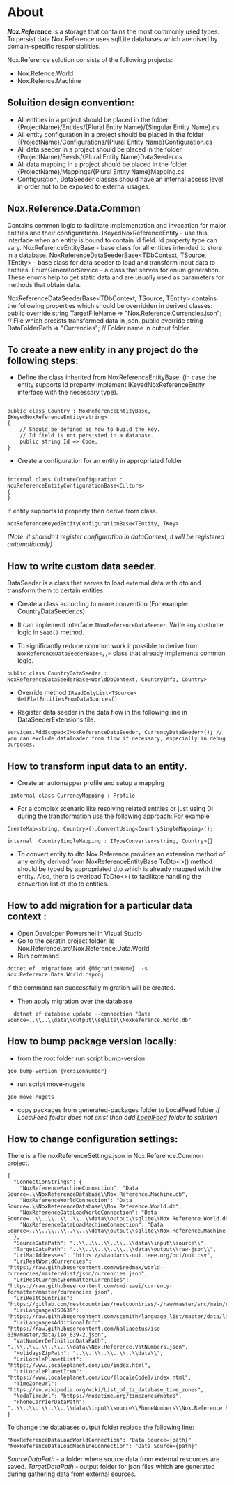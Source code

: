 # About 

***Nox.Reference*** is a storage that contains the most commonly used types.
To persist data Nox.Reference uses sqlLite databases which are dived by domain-specific responsibilities. 

Nox.Reference solution consists of the following projects:

- Nox.Refence.World
- Nox.Refence.Machine


## Soluition design convention:
- All entities in a project should be placed in the folder {ProjectName}/Entities/{Plural Entity Name}/{Singular Entity Name}.cs
- All entity configuration in a project should be placed in the folder {ProjectName}/Configurations/{Plural Entity Name}Configuration.cs
- All data seeder in a project should be placed in the folder {ProjectName}/Seeds/{Plural Entity Name}DataSeeder.cs
- All data mapping in a project should be placed in the folder {ProjectName}/Mappings/{Plural Entity Name}Mapping.cs
- Configuration, DataSeeder classes should have an internal access level in order not to be exposed to external usages.


## Nox.Reference.Data.Common
Contains common logic to facilitate implementation and invocation for major entities and their configurations.
IKeyedNoxReferenceEntity<TKey>  - use this interface when an entity is bound to contain Id field. Id property type can vary.
NoxReferenceEntityBase - base class for all entities intended to store in a database.
NoxReferenceDataSeederBase<TDbContext, TSource, TEntity>  - base class for data seeder to load and transform input data to entities.
EnumGeneratorService - a class that serves for enum generation. These enums help to get static data and are usually used as parameters for methods that obtain data. 



NoxReferenceDataSeederBase<TDbContext, TSource, TEntity> contains the following properties which should be overridden in derived classes:
    public override string TargetFileName => "Nox.Reference.Currencies.json"; // File which presists transformed data in json.
    public override string DataFolderPath => "Currencies"; // Folder name in output folder.


## To create a new entity in any project do the following steps:
- Define the class inherited from NoxReferenceEntityBase.
(in case the entity supports Id property implement  IKeyedNoxReferenceEntity<TKey> interface with the necessary type).

```

public class Country : NoxReferenceEntityBase, IKeyedNoxReferenceEntity<string>
{
	// Should be defined as how to build the key.
	// Id field is not persisted in a database.
    public string Id => Code;
}

```


- Create a configuration for an entity in appropriated folder

```

internal class CultureConfiguration : NoxReferenceEntityConfigurationBase<Culture>
{
}

```

If entity supports Id property then derive from class.

`
NoxReferenceKeyedEntityConfigurationBase<TEntity, TKey>  
`

*(Note: it shouldn't register configuration in dataContext, it will be registered automatiacally)*


## How to write custom data seeder.

DataSeeder is a class that serves to load external data with dto and transform them to certain entities.

- Create a class according to name convention (For example: CountryDataSeeder.cs)

- It can implement interface ```INoxReferenceDataSeeder```. Write any custome logic in ```Seed()``` method.

- To significantly reduce common work it possible to derive from ```NoxReferenceDataSeederBase<,,>``` class that already implements common logic.

```
public class CountryDataSeeder : NoxReferenceDataSeederBase<WorldDbContext, CountryInfo, Country>
```

- Override method ```IReadOnlyList<TSource> GetFlatEntitiesFromDataSources()```

- Register data seeder in the data flow in the following line in DataSeederExtensions file.

```
services.AddScoped<INoxReferenceDataSeeder, CurrencyDataSeeder>(); // you can exclude dataloader from flow if necessary, especially in debug purposes.
```

## How to transform input data to an entity.
-   Create an automapper profile and setup a mapping

```
 internal class CurrencyMapping : Profile
```

- For a complex scenario like resolving related entities or just using DI during the transformation use the following approach:
 For example 
 
```
CreateMap<string, Country>().ConvertUsing<CountrySingleMapping>();
```

```
internal  CountrySingleMapping : ITypeConverter<string, Country>{}

```

 - To convert entity to dto Nox.Reference provides an extension method of any entity derived from NoxReferenceEntityBase ToDto<>() method should be typed by appropriated dto which is already mapped with the entity.
Also, there is overload  ToDto<>( to facilitate handling the convertion list of dto to entities.  
 
 
## How to add migration for a particular data context :
 - Open Developer Powershel in Visual Studio
 - Go to the ceratin project folder: 
ls  Nox.Reference\src\Nox.Reference.Data.World
 - Run command 
 
 ```
 dotnet ef  migrations add {MigrationName}  -s Nox.Reference.Data.World.csproj

```
If the command ran successfully migration will be created.
 - Then apply migration over the database
 
```
  dotnet ef database update --connection "Data Source=..\\..\\data\\output\\sqlite\\NoxReference.World.db"

```
## How to bump package version locally:
- from the root folder run script bump-version 
```
goo bump-version {versionNumber}
```
- run script move-nugets
```
goo move-nugets
```
- copy packages from generated-packages folder  to LocalFeed  folder 
*if LocalFeed folder does not exist then add [LocalFeed](https://learn.microsoft.com/en-us/nuget/hosting-packages/local-feeds "How to create LocalFeed") folder to solution*


## How to change configuration settings:

There is a file noxReferenceSettings.json in Nox.Reference.Common project.

```
{
  "ConnectionStrings": {
    "NoxReferenceMachineConnection": "Data Source=.\\NoxReferenceDatabase\\Nox.Reference.Machine.db",
    "NoxReferenceWorldConnection": "Data Source=.\\NoxReferenceDatabase\\Nox.Reference.World.db",
    "NoxReferenceDataLoadWorldConnection": "Data Source=..\\..\\..\\..\\..\\data\\output\\sqlite\\Nox.Reference.World.db", 
    "NoxReferenceDataLoadMachineConnection": "Data Source=..\\..\\..\\..\\..\\data\\output\\sqlite\\Nox.Reference.Machine.db"
  },
  "SourceDataPath": "..\\..\\..\\..\\..\\data\\input\\source\\",
  "TargetDataPath": "..\\..\\..\\..\\..\\data\\output\\raw-json\\",
  "UriMacAddresses": "https://standards-oui.ieee.org/oui/oui.csv",
  "UriRestWorldCurrencies": "https://raw.githubusercontent.com/wiredmax/world-currencies/master/dist/json/currencies.json",
  "UriRestCurrencyFormatterCurrencies": "https://raw.githubusercontent.com/smirzaei/currency-formatter/master/currencies.json",
  "UriRestCountries": "https://gitlab.com/restcountries/restcountries/-/raw/master/src/main/resources/countriesV3.1.json",
  "UriLanguagesISO639": "https://raw.githubusercontent.com/scsmith/language_list/master/data/languages.yml",
  "UriLanguagesAdditionalInfo": "https://raw.githubusercontent.com/haliaeetus/iso-639/master/data/iso_639-2.json",
  "VatNumberDefinitionDataPath": "..\\..\\..\\..\\..\\data\\Nox.Reference.VatNumbers.json",
  "HolidaysZipPath": "..\\..\\..\\..\\..\\data\\",
  "UriLocalePlanetList": "https://www.localeplanet.com/icu/index.html",
  "UriLocalePlanetItem": "https://www.localeplanet.com/icu/{localeCode}/index.html",
  "TimeZoneUrl": "https://en.wikipedia.org/wiki/List_of_tz_database_time_zones",
  "NodaTimeUrl": "https://nodatime.org/timezones#notes",
  "PhoneCarrierDataPath": "..\\..\\..\\..\\..\\data\\input\\source\\PhoneNumbers\\Nox.Reference.PhoneNumberCarriers.json"
}

```

To change the databases output folder replace the following line:
```
"NoxReferenceDataLoadWorldConnection": "Data Source={path}"
"NoxReferenceDataLoadMachineConnection": "Data Source={path}"
```

*SourceDataPath* - a folder where source data from external resources are saved.
*TargetDataPath* - output folder for json files which are generated during gathering data from external sources.